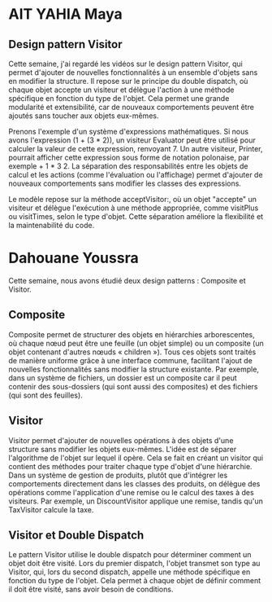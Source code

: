 # AIT YAHIA Maya 

## Design pattern Visitor 

Cette semaine, j'ai regardé les vidéos sur le design pattern Visitor, qui permet d'ajouter de nouvelles fonctionnalités à un ensemble d'objets sans en modifier la structure. Il repose sur le principe du double dispatch, où chaque objet accepte un visiteur et délègue l'action à une méthode spécifique en fonction du type de l'objet. Cela permet une grande modularité et extensibilité, car de nouveaux comportements peuvent être ajoutés sans toucher aux objets eux-mêmes.

Prenons l'exemple d'un système d'expressions mathématiques. Si nous avons l'expression (1 + (3 * 2)), un visiteur Evaluator peut être utilisé pour calculer la valeur de cette expression, renvoyant 7. Un autre visiteur, Printer, pourrait afficher cette expression sous forme de notation polonaise, par exemple + 1 * 3 2. La séparation des responsabilités entre les objets de calcul et les actions (comme l'évaluation ou l'affichage) permet d'ajouter de nouveaux comportements sans modifier les classes des expressions.

Le modèle repose sur la méthode acceptVisitor:, où un objet "accepte" un visiteur et délègue l'exécution à une méthode appropriée, comme visitPlus ou visitTimes, selon le type d'objet. Cette séparation améliore la flexibilité et la maintenabilité du code.

# Dahouane Youssra 

Cette semaine, nous avons étudié deux design patterns : Composite et Visitor. 

## Composite 

Composite permet de structurer des objets en hiérarchies arborescentes, où chaque nœud peut être une feuille (un objet simple) ou un composite (un objet contenant d'autres nœuds « children »). Tous ces objets sont traités de manière uniforme grâce à une interface commune, facilitant l'ajout de nouvelles fonctionnalités sans modifier la structure existante. Par exemple, dans un système de fichiers, un dossier est un composite car il peut contenir des sous-dossiers (qui sont aussi des composites) et des fichiers (qui sont des feuilles).

## Visitor 

Visitor permet d'ajouter de nouvelles opérations à des objets d'une structure sans modifier les objets eux-mêmes. L'idée est de séparer l'algorithme de l'objet sur lequel il opère. Cela se fait en créant un visitor qui contient des méthodes pour traiter chaque type d'objet d'une hiérarchie. Dans un système de gestion de produits, plutôt que d'intégrer les comportements directement dans les classes des produits, on délègue des opérations comme l'application d'une remise ou le calcul des taxes à des visiteurs. Par exemple, un DiscountVisitor applique une remise, tandis qu'un TaxVisitor calcule la taxe.

## Visitor et Double Dispatch

Le pattern Visitor utilise le double dispatch pour déterminer comment un objet doit être visité. Lors du premier dispatch, l'objet transmet son type au Visitor, qui, lors du second dispatch, appelle une méthode spécifique en fonction du type de l'objet. Cela permet à chaque objet de définir comment il doit être visité, sans avoir besoin de conditions.

